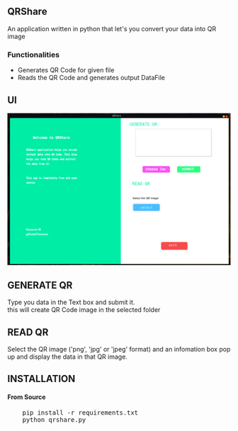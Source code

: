 
## QRShare
  An application written in python that let's you convert your data into QR image<br>
  

### Functionalities
<ul>
<li> Generates QR Code for given file </li>
<li> Reads the QR Code and generates output DataFile </li>
</ul>

## UI 

![QRShare](./resources/README/UI.png 'QRShare Initial UI')

## GENERATE QR

  Type you data in the Text box and submit it.<br>
  this will create QR Code image in the selected folder

## READ QR
  
  Select the QR image ('png', 'jpg' or 'jpeg' format) and an infomation
  box pop up and display the data in that QR image.

## INSTALLATION

#### From Source
  <pre>
    pip install -r requirements.txt
    python qrshare.py
  </pre>
